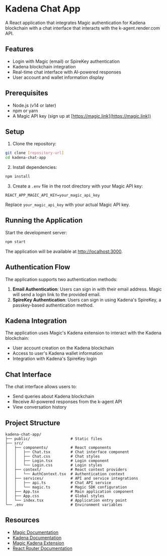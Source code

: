 # Kadena Chat App

A React application that integrates Magic authentication for Kadena blockchain with a chat interface that interacts with the k-agent.render.com API.

## Features

- Login with Magic (email) or SpireKey authentication
- Kadena blockchain integration
- Real-time chat interface with AI-powered responses
- User account and wallet information display

## Prerequisites

- Node.js (v14 or later)
- npm or yarn
- A Magic API key (sign up at [https://magic.link](https://magic.link))

## Setup

1. Clone the repository:

```bash
git clone [repository-url]
cd kadena-chat-app
```

2. Install dependencies:

```bash
npm install
```

3. Create a `.env` file in the root directory with your Magic API key:

```
REACT_APP_MAGIC_API_KEY=your_magic_api_key
```

Replace `your_magic_api_key` with your actual Magic API key.

## Running the Application

Start the development server:

```bash
npm start
```

The application will be available at [http://localhost:3000](http://localhost:3000).

## Authentication Flow

The application supports two authentication methods:

1. **Email Authentication**: Users can sign in with their email address. Magic will send a login link to the provided email.
2. **SpireKey Authentication**: Users can sign in using Kadena's SpireKey, a passkey-based authentication method.

## Kadena Integration

The application uses Magic's Kadena extension to interact with the Kadena blockchain:

- User account creation on the Kadena blockchain
- Access to user's Kadena wallet information
- Integration with Kadena's SpireKey login

## Chat Interface

The chat interface allows users to:

- Send queries about Kadena blockchain
- Receive AI-powered responses from the k-agent API
- View conversation history

## Project Structure

```
kadena-chat-app/
├── public/                  # Static files
├── src/
│   ├── components/          # React components
│   │   ├── Chat.tsx         # Chat interface component
│   │   ├── Chat.css         # Chat styles
│   │   ├── Login.tsx        # Login component
│   │   └── Login.css        # Login styles
│   ├── context/             # React context providers
│   │   └── AuthContext.tsx  # Authentication context
│   ├── services/            # API and service integrations
│   │   ├── api.ts           # Chat API service
│   │   └── magic.ts         # Magic SDK configuration
│   ├── App.tsx              # Main application component
│   ├── App.css              # Global styles
│   └── index.tsx            # Application entry point
└── .env                     # Environment variables
```

## Resources

- [Magic Documentation](https://magic.link/docs)
- [Kadena Documentation](https://docs.kadena.io/)
- [Magic Kadena Extension](https://magic.link/docs/blockchains/other-chains/other/kadena)
- [React Router Documentation](https://reactrouter.com/)
